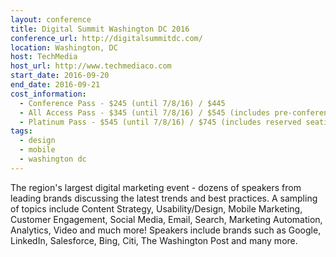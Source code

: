 ```yaml
---
layout: conference
title: Digital Summit Washington DC 2016
conference_url: http://digitalsummitdc.com/
location: Washington, DC
host: TechMedia
host_url: http://www.techmediaco.com
start_date: 2016-09-20
end_date: 2016-09-21
cost_information:
  - Conference Pass - $245 (until 7/8/16) / $445
  - All Access Pass - $345 (until 7/8/16) / $545 (includes pre-conference workshops and day 1 lunch)
  - Platinum Pass - $545 (until 7/8/16) / $745 (includes reserved seating and VIP lounge access)
tags:
  - design
  - mobile
  - washington dc
---
```


The region's largest digital marketing event - dozens of speakers from leading brands discussing the latest trends and best practices. A sampling of topics include Content Strategy, Usability/Design, Mobile Marketing, Customer Engagement, Social Media, Email, Search, Marketing Automation, Analytics, Video and much more! Speakers include brands such as Google, LinkedIn, Salesforce, Bing, Citi, The Washington Post and many more.

